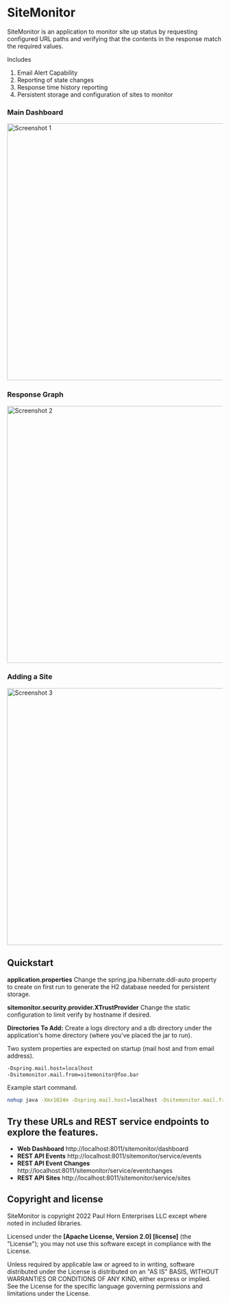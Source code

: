 # SiteMonitor

SiteMonitor is an application to monitor site up status by requesting configured URL paths and verifying that the contents in the response match the required values.

Includes
1. Email Alert Capability
2. Reporting of state changes
3. Response time history reporting
4. Persistent storage and configuration of sites to monitor

### Main Dashboard

<p>
  <img src="https://raw.githubusercontent.com/fuzzbient/sitemonitor/master/doc/screenshot1.jpg" style="width:600px" alt="Screenshot 1"/>
</p>

### Response Graph

<p>
  <img src="https://raw.githubusercontent.com/fuzzbient/sitemonitor/master/doc/screenshot2.jpg" style="width:600px" alt="Screenshot 2"/>
</p>

### Adding a Site

<p>
  <img src="https://raw.githubusercontent.com/fuzzbient/sitemonitor/master/doc/screenshot3.jpg" style="width:600px" alt="Screenshot 3"/>
</p>

## Quickstart

**application.properties** Change the spring.jpa.hibernate.ddl-auto property to create on first run to generate the H2 database needed for persistent storage.

**sitemonitor.security.provider.XTrustProvider** Change the static configuration to limit verify by hostname if desired.

**Directories To Add:** Create a logs directory and a db directory under the application's home directory (where you've placed the jar to run).

Two system properties are expected on startup (mail host and from email address).

```bash
-Dspring.mail.host=localhost 
-Dsitemonitor.mail.from=sitemonitor@foo.bar
```

Example start command.

```bash
nohup java -Xmx1024m -Dspring.mail.host=localhost -Dsitemonitor.mail.from=sitemonitor@foo.bar -jar $JARFile --server.port=8011 > /dev/null 2> ./sitemonitor.err & echo $! > sitemonitor.pid
```
## Try these URLs and REST service endpoints to explore the features.

* **Web Dashboard** http://localhost:8011/sitemonitor/dashboard
* **REST API Events** http://localhost:8011/sitemonitor/service/events
* **REST API Event Changes** http://localhost:8011/sitemonitor/service/eventchanges
* **REST API Sites** http://localhost:8011/sitemonitor/service/sites

## Copyright and license

SiteMonitor is copyright 2022 Paul Horn Enterprises LLC except where noted in included libraries.

Licensed under the **[Apache License, Version 2.0] [license]** (the "License");
you may not use this software except in compliance with the License.

Unless required by applicable law or agreed to in writing, software
distributed under the License is distributed on an "AS IS" BASIS,
WITHOUT WARRANTIES OR CONDITIONS OF ANY KIND, either express or implied.
See the License for the specific language governing permissions and
limitations under the License.
